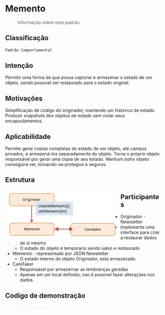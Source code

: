# Memento
> Informação sobre este padrão.

## Classificação
```sh
Padrão Comportamental
```

## Intenção
Permitir uma forma de que possa capturar e armazenar o estado de um objeto, sendo possivel ser restaurado para o estado original.

## Motivações
Simplificação de codigo do originador, mantendo um historico de estado.
Produzir snapshots dos objetos de estado sem violar seus encapsulamentos.

## Aplicabilidade
Permite gerar copias completas do estado de um objeto, até campos privados, e armazená-los separadamente do objeto.
Torna o próprio objeto responsável por gerar uma copia de seu estado. Nenhum outro objeto conseguirá ver, tornando-se protegios e seguros.

## Estrutura
<img src="memento_structure.png"
     alt="Structure Memento Pattern"
     style="float: left; margin-right: 10px;" />
     
## Participantes
* Originador - Newsletter
    * Implementa uma interface para criar a restaurar dados de si mesmo
    * O estado do objeto é temporario sendo salvo e restaurado
* Memento - representado por JSON Newsletter
    * O estado interno do objeto Originador, esta armazenado.
* CareTaker
    * Responsável por armazernar as lembranças geradas
    * Apenas em um local definido; nao é possivel fazer alterações nos dados.

## Codigo de demonstração
><a style="text-decoration: none; color: #f0f0f0f0" href="https://github.com/hebertbritto/design_patterns/blob/main/memento/memento.js">Ir para o exemplo</a>
